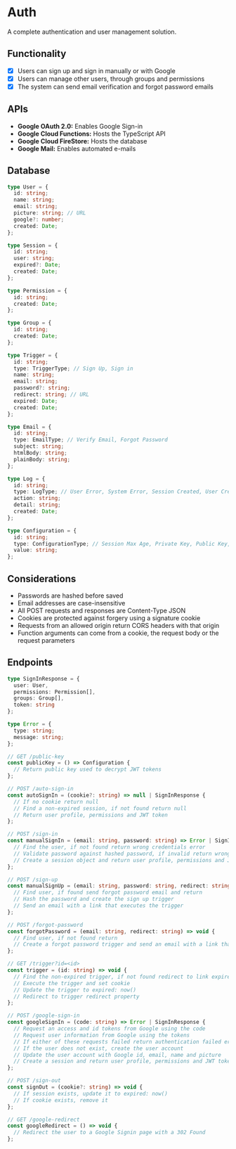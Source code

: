 # Auth
A complete authentication and user management solution.

## Functionality
- [x] Users can sign up and sign in manually or with Google
- [x] Users can manage other users, through groups and permissions
- [x] The system can send email verification and forgot password emails

## APIs
- **Google OAuth 2.0:** Enables Google Sign-in
- **Google Cloud Functions:** Hosts the TypeScript API
- **Google Cloud FireStore:** Hosts the database
- **Google Mail:** Enables automated e-mails

## Database
```typescript
type User = {
  id: string;
  name: string;
  email: string;
  picture: string; // URL
  google?: number;
  created: Date;
};

type Session = {
  id: string;
  user: string;
  expired?: Date;
  created: Date;
};

type Permission = {
  id: string;
  created: Date;
};

type Group = {
  id: string;
  created: Date;
};

type Trigger = {
  id: string;
  type: TriggerType; // Sign Up, Sign in
  name: string;
  email: string;
  password?: string;
  redirect: string; // URL
  expired: Date;
  created: Date;
};

type Email = {
  id: string;
  type: EmailType; // Verify Email, Forgot Password
  subject: string;
  htmlBody: string;
  plainBody: string;
};

type Log = {
  id: string;
  type: LogType; // User Error, System Error, Session Created, User Created, Permission Created, Group Created, Email Sent
  action: string;
  detail: string;
  created: Date;
};

type Configuration = {
  id: string;
  type: ConfigurationType; // Session Max Age, Private Key, Public Key, Minimum Password Length
  value: string;
};
```

## Considerations
- Passwords are hashed before saved
- Email addresses are case-insensitive
- All POST requests and responses are Content-Type JSON
- Cookies are protected against forgery using a signature cookie
- Requests from an allowed origin return CORS headers with that origin
- Function arguments can come from a cookie, the request body or the request parameters

## Endpoints
```typescript
type SignInResponse = {
  user: User,
  permissions: Permission[],
  groups: Group[],
  token: string
};

type Error = {
  type: string;
  message: string;
};

// GET /public-key
const publicKey = () => Configuration {
  // Return public key used to decrypt JWT tokens
};

// POST /auto-sign-in
const autoSignIn = (cookie?: string) => null | SignInResponse {
  // If no cookie return null
  // Find a non-expired session, if not found return null
  // Return user profile, permissions and JWT token
};

// POST /sign-in
const manualSignIn = (email: string, password: string) => Error | SignInResponse {
  // Find the user, if not found return wrong credentials error
  // Validate password against hashed password, if invalid return wrong credentials error
  // Create a session object and return user profile, permissions and JWT token
};

// POST /sign-up
const manualSignUp = (email: string, password: string, redirect: string, name?: string) => void {
  // Find user, if found send forgot password email and return
  // Hash the password and create the sign up trigger
  // Send an email with a link that executes the trigger
};

// POST /forgot-password
const forgotPassword = (email: string, redirect: string) => void {
  // Find user, if not found return
  // Create a forgot password trigger and send an email with a link that executes the trigger
};

// GET /trigger?id=<id>
const trigger = (id: string) => void {
  // Find the non-expired trigger, if not found redirect to link expired page
  // Execute the trigger and set cookie
  // Update the trigger to expired: now()
  // Redirect to trigger redirect property
};

// POST /google-sign-in
const googleSignIn = (code: string) => Error | SignInResponse {
  // Request an access and id tokens from Google using the code
  // Request user information from Google using the tokens
  // If either of these requests failed return authentication failed error
  // If the user does not exist, create the user account
  // Update the user account with Google id, email, name and picture
  // Create a session and return user profile, permissions and JWT token
};

// POST /sign-out
const signOut = (cookie?: string) => void {
  // If session exists, update it to expired: now()
  // If cookie exists, remove it
};

// GET /google-redirect
const googleRedirect = () => void {
  // Redirect the user to a Google Signin page with a 302 Found
};
```

